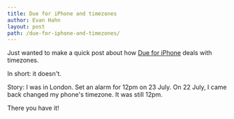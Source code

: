 ```yaml
---
title: Due for iPhone and timezones
author: Evan Hahn
layout: post
path: /due-for-iphone-and-timezones/
---
```


Just wanted to make a quick post about how [Due for iPhone](http://itunes.apple.com/us/app/id390017969?mt=8) deals with timezones.

In short: it doesn't.

Story: I was in London. Set an alarm for 12pm on 23 July. On 22 July, I came back changed my phone's timezone. It was still 12pm.

There you have it!
